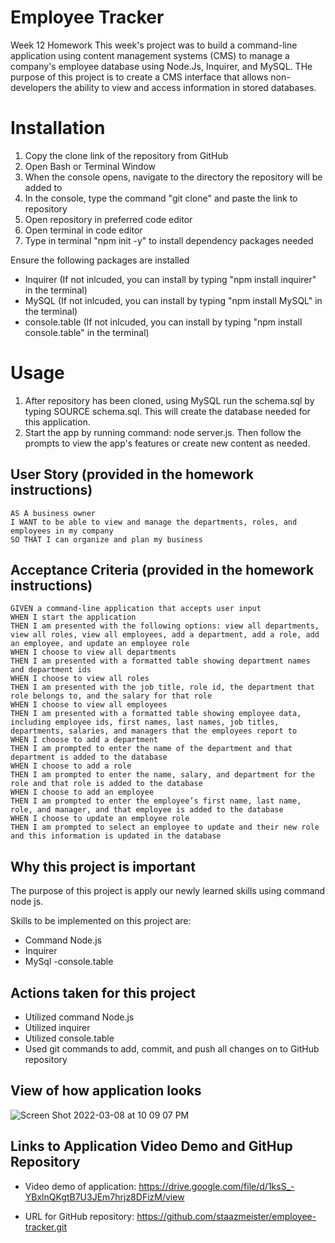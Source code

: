 # Employee Tracker
Week 12 Homework
This week's project was to build a command-line application using content management systems (CMS) to manage a company's employee database using Node.Js, Inquirer, and MySQL.  THe purpose of this project is to create a CMS interface that allows non-developers the ability to view and access information in stored databases.

# Installation
1. Copy the clone link of the repository from GitHub
2. Open Bash or Terminal Window
3. When the console opens, navigate to the directory the repository will be added to
4. In the console, type the command "git clone" and paste the link to repository
5. Open repository in preferred code editor
6. Open terminal in code editor
7. Type in terminal "npm init -y" to install dependency packages needed

  Ensure the following packages are installed
- Inquirer (If not inlcuded, you can install by typing "npm install inquirer" in the terminal)
- MySQL (If not inlcuded, you can install by typing "npm install MySQL" in the terminal)
- console.table (If not inlcuded, you can install by typing "npm install console.table" in the terminal)



# Usage
1. After repository has been cloned, using MySQL run the schema.sql by typing SOURCE schema.sql. This will create the database needed for this application.
2. Start the app by running command: node server.js. Then follow the prompts to view the app's features or create new content as needed.


## User Story (provided in the homework instructions)
```
AS A business owner
I WANT to be able to view and manage the departments, roles, and employees in my company
SO THAT I can organize and plan my business

```
## Acceptance Criteria (provided in the homework instructions)
```
GIVEN a command-line application that accepts user input
WHEN I start the application
THEN I am presented with the following options: view all departments, view all roles, view all employees, add a department, add a role, add an employee, and update an employee role
WHEN I choose to view all departments
THEN I am presented with a formatted table showing department names and department ids
WHEN I choose to view all roles
THEN I am presented with the job title, role id, the department that role belongs to, and the salary for that role
WHEN I choose to view all employees
THEN I am presented with a formatted table showing employee data, including employee ids, first names, last names, job titles, departments, salaries, and managers that the employees report to
WHEN I choose to add a department
THEN I am prompted to enter the name of the department and that department is added to the database
WHEN I choose to add a role
THEN I am prompted to enter the name, salary, and department for the role and that role is added to the database
WHEN I choose to add an employee
THEN I am prompted to enter the employee’s first name, last name, role, and manager, and that employee is added to the database
WHEN I choose to update an employee role
THEN I am prompted to select an employee to update and their new role and this information is updated in the database 

```

## Why this project is important
The purpose of this project is apply our newly learned skills using command node js.

Skills to be implemented on this project are:
- Command Node.js 
- Inquirer
- MySql
-console.table 

## Actions taken for this project
- Utilized command Node.js 
- Utilized inquirer 
- Utilized console.table
- Used git commands to add, commit, and push all changes on to GitHub repository

## View of how application looks


![Screen Shot 2022-03-08 at 10 09 07 PM](https://user-images.githubusercontent.com/94095220/157382741-9fbca33c-9dc0-45b7-8c1b-9b065d056cb4.png)





## Links to Application Video Demo and GitHup Repository
- Video demo of application: https://drive.google.com/file/d/1ksS_-YBxlnQKgtB7U3JEm7hrjz8DFizM/view

- URL for GitHub repository: https://github.com/staazmeister/employee-tracker.git
